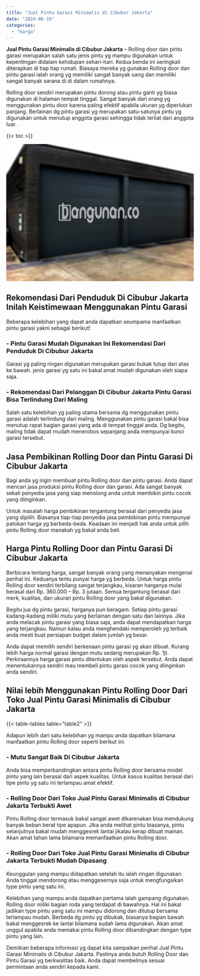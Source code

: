 ```yaml
---
title: "Jual Pintu Garasi Minimalis di Cibubur Jakarta"
date: "2024-06-19"
categories: 
  - "harga"
---
```


**Jual Pintu Garasi Minimalis di Cibubur Jakarta** – Rolling door dan pintu garasi merupakan salah satu jenis pintu yg mampu digunakan untuk kepentingan didalam kehidupan sehari-hari. Kedua benda ini seringkali diterapkan di tiap tiap rumah. Biasaya mereka yg gunakan Rolling door dan pintu garasi ialah orang yg memiliki sangat banyak uang dan memiliki sangat banyak sarana di di dalam rumahnya.

Rolling door sendiri merupakan pintu dorong atau pintu ganti yg biasa digunakan di halaman tempat tinggal. Sangat banyak dari orang yg menggunakan pintu door karena paling efektif apabila ukuran yg diperlukan panjang. Berlainan dg pintu garasi yg merupakan satu-satunya pintu yg digunakan untuk menutup anggota garasi sehingga tidak terliat dari anggota luar.

{{< toc >}}

![Jual Pintu Garasi Minimalis di Cibubur Jakarta](/images/pintu-garasi-23.png)

## Rekomendasi Dari Penduduk Di Cibubur Jakarta Inilah Keistimewaan Menggunakan Pintu Garasi

Beberapa kelebihan yang dapat anda dapatkan seumpama manfaatkan pintu garasi yakni sebagai berikut!

### \- Pintu Garasi Mudah Digunakan Ini Rekomendasi Dari Penduduk Di Cibubur Jakarta

Garasi yg paling ringan digunakan merupakan garasi bukak tutup dari atas ke bawah. jenis garasi yg satu ini bakal amat mudah digunakan oleh siapa saja.

### \- Rekomendasi Dari Pelanggan Di Cibubur Jakarta Pintu Garasi Bisa Terlindung Dari Maling

Salah satu kelebihan yg paling utama bersama dg menggunakan pintu garasi adalah terlindung dari maling. Menggunakan pintu garasi bakal bisa menutup rapat bagian garasi yang ada di tempat tinggal anda. Dg begitu, maling tidak dapat mudah menerobos sepanjang anda mempunyai kunci garasi tersebut.

## Jasa Pembikinan Rolling Door dan Pintu Garasi Di Cibubur Jakarta

Bagi anda yg ingin membuat pintu Rolling door dan pintu garasi. Anda dapat mencari jasa produksi pintu Rolling door dan garasi. Ada sangat banyak sekali penyedia jasa yang siap menolong anda untuk membikin pintu cocok yang diinginkan.

Untuk masalah harga pembikinan tergantung berasal dari penyedia jasa yang dipilih. Biasanya tiap-tiap penyedia jasa pembikinan pintu mempunyai patokan harga yg berbeda-beda. Keadaan ini menjadi hak anda untuk pilih pintu Rolling door manakah yg bakal anda beli.

## Harga Pintu Rolling Door dan Pintu Garasi Di Cibubur Jakarta

Berbicara tentang harga, sangat banyak orang yang menanyakan mengenai perihal ini. Keduanya tentu punyai harga yg berbeda. Untuk harga pintu Rolling door sendiri terbilang sangat terjangkau, kisaran harganya mulai berasal dari Rp. 360.000 – Rp. 3 jutaan. Semua tergantung berasal dari merk, kualitas, dan ukuran pintu Rolling door yang bakal digunakan.

Begitu jua dg pintu garasi, harganya pun beragam. Setiap pintu garasi kadang-kadang miliki mutu yang berlainan dengan satu dan lainnya. Jika anda melacak pintu garasi yang biasa saja, anda dapat mendapatkan harga yang terjangkau. Namun kalau anda menghendaki memperoleh yg terbaik anda mesti buat persiapan budget dalam jumlah yg besar.

Anda dapat memilih sendiri berkenaan pintu garasi yg akan dibuat. Kurang lebih harga normal garasi dengan mutu sedang merupakan Rp. 1jt. Perkiraannya harga garasi pintu ditentukan oleh aspek tersebut. Anda dapat menentukannya sendiri mau membeli pintu garasi cocok yang diinginkan anda sendiri.

## Nilai lebih Menggunakan Pintu Rolling Door Dari Toko Jual Pintu Garasi Minimalis di Cibubur Jakarta

{{< table-tables table="table2" >}}

Adapun lebih dari satu kelebihan yg mampu anda dapatkan bilamana manfaatkan pintu Rolling door seperti berikut ini.

### \- Mutu Sangat Baik Di Cibubur Jakarta

Anda bisa memperbandingkan antara pintu Rolling door bersama model pintu yang lain berasal dari aspek kualitas. Untuk kasus kualitas berasal dari tipe pintu yg satu ini terlampau amat efektif.

### \- Rolling Door Dari Toko Jual Pintu Garasi Minimalis di Cibubur Jakarta Terbukti Awet

Pintu Rolling door termasuk bakal sangat awet dikarenakan bisa mendukung banyak beban berat tipe apapun. Jika anda melihat pintu biasanya, pintu selanjutnya bakal mudah menggesrek lantai jikalau kerap dibuat mainan. Akan amat tahan lama bilamana memanfaatkan pintu Rolling door.

### \- Rolling Door Dari Toko Jual Pintu Garasi Minimalis di Cibubur Jakarta Terbukti Mudah Dipasang

Keunggulan yang mampu didapatkan setelah itu ialah ringan digunakan. Anda tinggal mendorong atau menggesernya saja untuk mengfungsikan type pintu yang satu ini.

Kelebihan yang mampu anda dapatkan pertama ialah gampang digunakan. Rolling door miliki bagian roda yang terdapat di bawahnya. Hal ini bakal jadikan type pintu yang satu ini mampu didorong dan ditutup bersama terlampau mudah. Berbeda dg pintu yg dibukak, biasanya bagian bawah bakal menggesrek ke lantai bilamana sudah lama digunakan. Akan amat unggul apabila anda memakai pintu Rolling door dibandingkan dengan type pintu yang lain.

Demikian beberapa informasi yg dapat kita sampaikan perihal Jual Pintu Garasi Minimalis di Cibubur Jakarta. Pastinya anda butuh Rolling Door dan Pintu Garasi yg berkwalitas baik. Anda dapat membelinya sesuai permintaan anda sendiri kepada kami.
